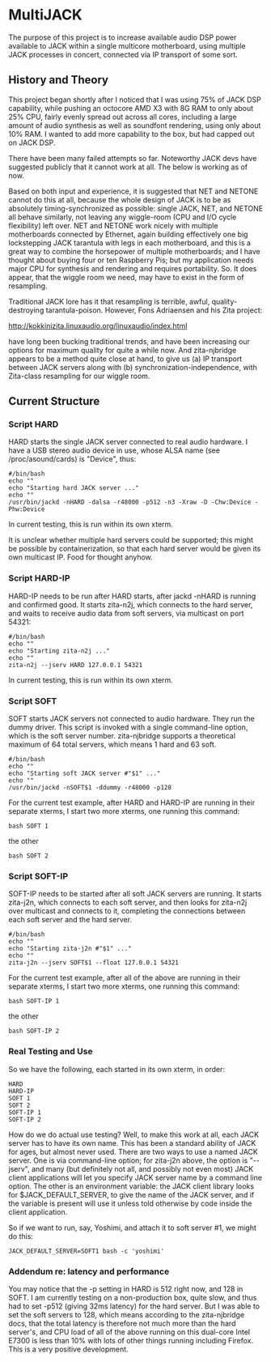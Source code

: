 # MultiJACK

The purpose of this project is to increase available audio DSP power available to JACK within a single multicore motherboard, using multiple JACK processes in concert, connected via IP transport of some sort.

## History and Theory

This project began shortly after I noticed that I was using 75% of JACK DSP capability, while pushing an octocore AMD X3 with 8G RAM to only about 25% CPU, fairly evenly spread out across all cores, including a large amount of audio synthesis as well as soundfont rendering, using only about 10% RAM.  I wanted to add more capability to the box, but had capped out on JACK DSP.

There have been many failed attempts so far.  Noteworthy JACK devs have suggested publicly that it cannot work at all.  The below is working as of now.

Based on both input and experience, it is suggested that NET and NETONE cannot do this at all, because the whole design of JACK is to be as absolutely timing-synchronized as possible: single JACK, NET, and NETONE all behave similarly, not leaving any wiggle-room (CPU and I/O cycle flexibility) left over.  NET and NETONE work nicely with multiple motherboards connected by Ethernet, again building effectively one big lockstepping JACK tarantula with legs in each motherboard, and this is a great way to combine the horsepower of multiple motherboards; and I have thought about buying four or ten Raspberry Pis; but my application needs major CPU for synthesis and rendering and requires portability.  So.  It does appear, that the wiggle room we need, may have to exist in the form of resampling.

Traditional JACK lore has it that resampling is terrible, awful, quality-destroying tarantula-poison.  However, Fons Adriaensen  and his Zita project:

http://kokkinizita.linuxaudio.org/linuxaudio/index.html

have long been bucking traditional trends, and have been increasing our options for maximum quality for quite a while now.  And 
zita-njbridge appears to be a method quite close at hand, to give us (a) IP transport between JACK servers along with (b) synchronization-independence, with Zita-class resampling for our wiggle room.

## Current Structure

### Script HARD

HARD starts the single JACK server connected to real audio hardware.  I have a USB stereo audio device in use, whose ALSA name (see /proc/asound/cards) is "Device", thus:

    #/bin/bash
    echo ""
    echo "Starting hard JACK server ..."
    echo ""
    /usr/bin/jackd -nHARD -dalsa -r48000 -p512 -n3 -Xraw -D -Chw:Device -Phw:Device

In current testing, this is run within its own xterm.

It is unclear whether multiple hard servers could be supported; this might be possible by containerization, so that each hard server would be given its own multicast IP.  Food for thought anyhow.

### Script HARD-IP

HARD-IP needs to be run after HARD starts, after jackd -nHARD is running and confirmed good.  It starts zita-n2j, which connects to the hard server, and waits to receive audio data from soft servers, via multicast on port 54321:

    #/bin/bash
    echo ""
    echo "Starting zita-n2j ..."
    echo ""
    zita-n2j --jserv HARD 127.0.0.1 54321

In current testing, this is run within its own xterm.

### Script SOFT

SOFT starts JACK servers not connected to audio hardware.  They run the dummy driver.  This script is invoked with a single command-line option, which is the soft server number.  zita-njbridge supports a theoretical maximum of 64 total servers, which means 1 hard and 63 soft.  

    #/bin/bash
    echo ""
    echo "Starting soft JACK server #"$1" ..."
    echo ""
    /usr/bin/jackd -nSOFT$1 -ddummy -r48000 -p128

For the current test example, after HARD and HARD-IP are running in their separate xterms, I start two more xterms, one running this command:

    bash SOFT 1

the other

    bash SOFT 2

### Script SOFT-IP

SOFT-IP needs to be started after all soft JACK servers are running.  It starts zita-j2n, which connects to each soft server, and then looks for zita-n2j over multicast and connects to it, completing the connections between each soft server and the hard server.

    #/bin/bash
    echo ""
    echo "Starting zita-j2n #"$1" ..."
    echo ""
    zita-j2n --jserv SOFT$1 --float 127.0.0.1 54321
    
For the current test example, after all of the above are running in their separate xterms, I start two more xterms, one running this command:

    bash SOFT-IP 1

the other

    bash SOFT-IP 2

### Real Testing and Use

So we have the following, each started in its own xterm, in order:

    HARD
    HARD-IP
    SOFT 1
    SOFT 2
    SOFT-IP 1
    SOFT-IP 2

How do we do actual use testing?  Well, to make this work at all, each JACK server has to have its own name.  This has been a standard ability of JACK for ages, but almost never used.  There are two ways to use a named JACK server.  One is via command-line option; for zita-j2n above, the option is "--jserv", and many (but definitely not all, and possibly not even most) JACK client applications will let you specify JACK server name by a command line option.  The other is an environment variable: the JACK client library looks for $JACK_DEFAULT_SERVER, to give the name of the JACK server, and if the variable is present will use it unless told otherwise by code inside the client application.

So if we want to run, say, Yoshimi, and attach it to soft server #1, we might do this:

    JACK_DEFAULT_SERVER=SOFT1 bash -c 'yoshimi'
    
### Addendum re: latency and performance

You may notice that the -p setting in HARD is 512 right now, and 128 in SOFT.  I am currently testing on a non-production box, quite slow, and thus had to set -p512 (giving 32ms latency) for the hard server.  But I was able to set the soft servers to 128, which means according to the zita-njbridge docs, that the total latency is therefore not much more than the hard server's, and CPU load of all of the above running on this dual-core Intel E7300 is less than 10% with lots of other things running including Firefox.  This is a very positive development.  
